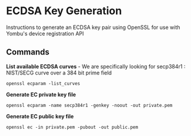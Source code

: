 # ECDSA Key Generation

Instructions to generate an ECDSA key pair using OpenSSL for use with Yombu's device registration API

## 
## Commands

**List available ECDSA curves** - We are specifically looking for secp384r1 :  NIST/SECG curve over a 384 bit prime field

`openssl ecparam -list_curves`

**Generate EC private key file**

`openssl ecparam -name secp384r1 -genkey -noout -out private.pem`

**Generate EC public key file**

`openssl ec -in private.pem -pubout -out public.pem`


